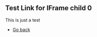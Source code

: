 ## Test Link for IFrame child 0

This is just a test

* [Go back](https://phaser.github.io/drummer/test_iframe1)